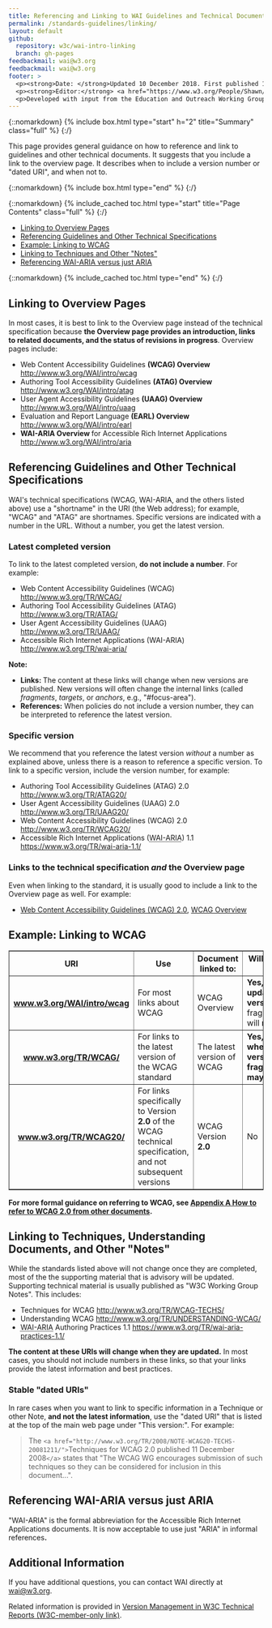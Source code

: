 ```yaml
---
title: Referencing and Linking to WAI Guidelines and Technical Documents
permalink: /standards-guidelines/linking/
layout: default
github:
  repository: w3c/wai-intro-linking
  branch: gh-pages
feedbackmail: wai@w3.org
feedbackmail: wai@w3.org
footer: >
  <p><strong>Date: </strong>Updated 10 December 2018. First published 11 March 2009.</p>
  <p><strong>Editor:</strong> <a href="https://www.w3.org/People/Shawn/">Shawn Lawton Henry</a>.</p>
  <p>Developed with input from the Education and Outreach Working Group (<a href="http://www.w3.org/WAI/EO/">EOWG</a>).</p>
---
```


{::nomarkdown}
{% include box.html type="start" h="2" title="Summary" class="full" %}
{:/}

<p>This page provides general guidance on how to reference and link to guidelines and other technical documents. It suggests that you include a link to the overview page. It describes when to include a version number or &quot;dated URI&quot;, and when not to.</p>

{::nomarkdown}
{% include box.html type="end" %}
{:/}


{::nomarkdown}
{% include_cached toc.html type="start" title="Page Contents" class="full" %}
{:/}

  <ul>
    <li><a href="#overview">Linking to Overview Pages</a></li>
    <li><a href="#trs">Referencing Guidelines and Other Technical Specifications</a></li>
    <li><a href="#wcag">Example: Linking to WCAG</a></li>
    <li><a href="#notes">Linking to Techniques and Other "Notes"</a></li>
    <li><a href="#waiaria">Referencing WAI-ARIA versus just ARIA</a></li>
  </ul>

{::nomarkdown}
{% include_cached toc.html type="end" %}
{:/}

<h2><a name="overview" id="overview"></a>Linking to Overview Pages</h2>
<p>In most cases, it is best to link to  the Overview page instead of the technical specification because <strong>the Overview page provides an introduction, links to related documents, and the status of revisions in progress</strong>. Overview pages include:</p>
<ul>
  <li>Web Content Accessibility Guidelines <strong>(WCAG) Overview</strong> <a href="{{ "/standards-guidelines/wcag/" | relative_url }}">http://www.w3.org/WAI/intro/wcag</a></li>
  <li>Authoring Tool Accessibility Guidelines <strong>(ATAG) Overview</strong> <a href="{{ "/standards-guidelines/atag/" | relative_url }}">http://www.w3.org/WAI/intro/atag</a></li>
  <li>User Agent Accessibility Guidelines <strong>(UAAG) Overview</strong> <a href="{{ "/standards-guidelines/uaag/" | relative_url }}">http://www.w3.org/WAI/intro/uaag</a></li>
  <li>Evaluation and Report Language <strong>(EARL) Overview</strong> <a href="http://www.w3.org/WAI/intro/earl">http://www.w3.org/WAI/intro/earl</a></li>
  <li><strong>WAI-ARIA Overview </strong>for Accessible Rich Internet Applications <a href="http://www.w3.org/WAI/intro/aria">http://www.w3.org/WAI/intro/aria</a></li>
</ul>
<h2><a name="trs" id="trs"></a>Referencing Guidelines and Other Technical Specifications</h2>
<p>WAI's technical specifications (WCAG, WAI-ARIA, and the others listed above)  use a "shortname" in the URI (the Web address); for example, "WCAG" and "ATAG" are  shortnames. Specific versions are indicated with a number in the URL. Without a number, you get the latest version.</p>
<h3>Latest completed version</h3>
<p>To link to the latest completed version, <strong>do not include a number</strong>. For example:</p>
<ul>
  <li>Web Content Accessibility Guidelines (WCAG) <a href="http://www.w3.org/TR/WCAG/">http://www.w3.org/TR/WCAG/</a></li>
  <li>Authoring Tool Accessibility Guidelines (ATAG) <a href="http://www.w3.org/TR/ATAG/">http://www.w3.org/TR/ATAG/</a></li>
  <li>User Agent Accessibility Guidelines (UAAG) <a href="http://www.w3.org/TR/UAAG/">http://www.w3.org/TR/UAAG/</a></li>
  <li>Accessible Rich Internet Applications (WAI-ARIA) <a href="http://www.w3.org/TR/wai-aria/">http://www.w3.org/TR/wai-aria/</a></li>
</ul>
<p><strong>Note:</strong></p>
<ul>
  <li><strong>Links: </strong>The content at these links will change when new versions are published. New versions will  often  change the internal links (called <dfn>fragments</dfn>, <dfn>targets</dfn>, or <dfn>anchors</dfn>, e.g., "#focus-area").</li>
  <li><strong>References:</strong> When policies do not include a version number, they can be interpreted to reference the latest version.</li>
</ul>
<h3>Specific  version</h3>
<p>We recommend that you reference the latest version <em>without</em> a number as explained above, unless there is a  reason to reference a specific version. To link to a specific version, include the version number, for example:</p>
<ul>
  <li>Authoring Tool Accessibility Guidelines (ATAG) 2.0 <a href="http://www.w3.org/TR/ATAG20/">http://www.w3.org/TR/ATAG20/</a></li>
  <li>User Agent Accessibility Guidelines (UAAG) 2.0 <a href="http://www.w3.org/TR/UAAG20/">http://www.w3.org/TR/UAAG20/</a></li>
  <li>Web Content Accessibility Guidelines (WCAG) 2.0 <a href="http://www.w3.org/TR/WCAG20/">http://www.w3.org/TR/WCAG20/</a></li>
  <li> Accessible Rich Internet Applications (<abbr title="Accessible Rich Internet Applications">WAI-ARIA</abbr>) 1.1 <a href="https://www.w3.org/TR/wai-aria-1.1/">https://www.w3.org/TR/wai-aria-1.1/</a> </li>
</ul>
<h3>Links to the technical specification <em>and</em> the Overview page</h3>
<p>Even when linking to the standard, it is usually good to include a link to the Overview page as well. For example:</p>
<ul>
  <li><a href="http://www.w3.org/TR/WCAG20">Web Content Accessibility Guidelines (WCAG) 2.0</a>, <a href="{{ "/standards-guidelines/wcag/" | relative_url }}">WCAG Overview</a></li>
</ul>
<div class="fullwidth">
  <h2><a name="wcag" id="wcag"></a>Example: Linking to WCAG</h2>
  <table border="1" cellpadding="10">
    <tbody>
      <tr>
        <th scope="col">URI</th>
        <th scope="col">Use</th>
        <th scope="col">Document   linked to:</th>
        <th scope="col">Will the content at this   URI change?</th>
      </tr>
      <tr>
        <th scope="row"><a href="{{ "/standards-guidelines/wcag/" | relative_url }}">www.w3.org/<strong>WAI/intro/wcag</strong></a></th>
        <td>For most links about WCAG</td>
        <td>WCAG Overview</td>
        <td><strong>Yes, content will be updated with new versions,</strong> but the fragments/targets/anchors will mostly remain stable</td>
      </tr>
      <tr>
        <th scope="row"><a href="http://www.w3.org/TR/WCAG/">www.w3.org/TR/<strong>WCAG</strong>/</a></th>
        <td>For links to the latest version of the WCAG standard</td>
        <td>The latest version of WCAG</td>
        <td><strong>Yes, content will change when there are new versions, and fragments/targets/anchors may also change</strong></td>
      </tr>
      <tr>
        <th scope="row"><a href="http://www.w3.org/TR/WCAG20/">www.w3.org/TR/<strong>WCAG20</strong>/</a></th>
        <td>For links specifically to Version <strong>2.0</strong> of the WCAG technical
          specification, and not subsequent versions</td>
        <td>WCAG Version <strong>2.0</strong></td>
        <td>No</td>
      </tr>
    </tbody>
  </table>
</div>
<!-- end main -->
<p><strong>For more formal guidance on referring to WCAG, see <a href="http://www.w3.org/TR/UNDERSTANDING-WCAG20/appendixA.html">Appendix A How to refer to WCAG 2.0 from other documents</a>.</strong></p>
<h2><a name="notes" id="notes"></a>Linking to Techniques, Understanding Documents, and Other "Notes"</h2>
<p>While the standards listed above will not change once they are completed, most of the the  supporting  material that is advisory will be updated. Supporting technical material is usually published as "W3C Working Group Notes". This includes:</p>
<ul>
  <li>Techniques for WCAG <a href="http://www.w3.org/TR/WCAG-TECHS/">http://www.w3.org/TR/WCAG-TECHS/</a></li>
  <li>Understanding WCAG <a href="http://www.w3.org/TR/UNDERSTANDING-WCAG20/">http://www.w3.org/TR/UNDERSTANDING-WCAG/</a></li>
  <li> <abbr title="Accessible Rich Internet Applications">WAI-ARIA</abbr> Authoring Practices 1.1 <a href="https://www.w3.org/TR/wai-aria-practices-1.1/">https://www.w3.org/TR/wai-aria-practices-1.1/</a></li>
</ul>
<p><strong>The content at these URIs will change when they are updated.</strong> In most cases, you should not include numbers in these links, so that your links provide the latest information and best practices.</p>
<h3>Stable "dated URIs"</h3>
<p>In rare cases when you want to link to specific information in a Technique or other Note, <strong>and not the latest information</strong>, use the &quot;dated URI&quot; that is listed at the top of the main web page under "This version:". For example:</p>
<blockquote>The <code>&lt;a href="http://www.w3.org/TR/2008/NOTE-WCAG20-TECHS-20081211/"&gt;</code>Techniques for WCAG 2.0 published 11 December 2008<code>&lt;/a&gt;</code> states that "The WCAG WG encourages submission of such techniques so they can be considered for inclusion in this document...".</blockquote>
<h2><a name="waiaria" id="waiaria"></a>Referencing WAI-ARIA versus just ARIA</h2>
<p>"WAI-ARIA" is the formal abbreviation for the Accessible Rich Internet Applications documents. It is now acceptable to use just &quot;ARIA&quot; in informal references<strong>.</strong></p>
<h2>Additional Information</h2>
<p>If you have additional questions, you can contact WAI directly at <a href="mailto:wai@w3.org">wai@w3.org</a>.</p>
<p>Related information is provided in <a href="http://www.w3.org/2005/05/tr-versions">Version Management in W3C Technical Reports (W3C-member-only link)</a>.</p>
